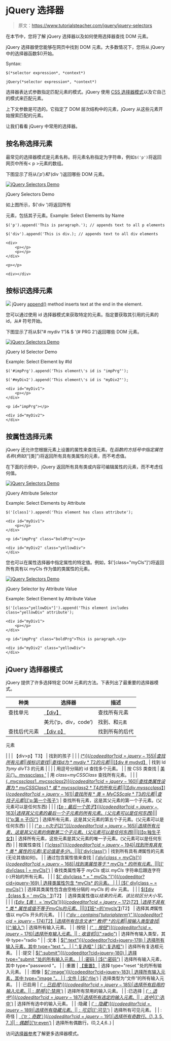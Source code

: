 # jQuery 选择器

> 原文：<https://www.tutorialsteacher.com/jquery/jquery-selectors>

在本节中，您将了解 jQuery 选择器以及如何使用选择器查找 DOM 元素。

jQuery 选择器使您能够在网页中找到 DOM 元素。大多数情况下，您将从 jQuery 中的选择器函数$()开始。

Syntax:

```
$(*selector expression*, *context*)

jQuery(*selector expression*, *context*)

```

选择器表达式参数指定匹配元素的模式。jQuery 使用 [CSS 选择器模式](https://www.w3.org/TR/CSS21/selector.html)以及它自己的模式来匹配元素。

上下文参数是可选的。它指定了 DOM 层次结构中的元素，jQuery 从这些元素开始搜索匹配的元素。

让我们看看 jQuery 中常用的选择器。

## 按名称选择元素

最常见的选择器模式是元素名称。将元素名称指定为字符串，例如`$('p')`将返回网页中所有< p >元素的数组。

下图显示了将从$('p ')和$'(div ')返回哪些 DOM 元素。

[![jQuery Selectors Demo](img/02a9861cc9e0444fa14530c441761f8b.png)](../../Content/images/jquery/jq-element-selector.png) 

jQuery Selectors Demo



如上图所示，$('div ')将返回所有

元素，包括其子元素。Example: Select Elements by Name

```
$('p').append('This is paragraph.'); // appends text to all p elements 

$('div').append('This is div.); // appends text to all div elements 

<div>
    <p></p>
    <p></p>
</div>

<p></p>

<div></div>
```

## 按标识选择元素

![](img/751bca76a769f8ad315ebee3fdf7d98e.png)  jQuery [append()](/jquery/jquery-dom-manipulation "DOM manipulation methods") method inserts text at the end in the element.

您可以通过使用 id 选择器模式来获取特定的元素。指定要获取其引用的元素的 id，从# 符号开始。

下图显示了将从$(“# mydiv 1”)& $ '(# PRG 2’)返回哪些 DOM 元素。

[![jQuery Selectors Demo](img/e2b20d5c5dd05d0084f78ff2b6ec3435.png)](../../Content/images/jquery/jq-id-selector.png) 

jQuery Id Selector Demo



Example: Select Element by #Id

```
$('#impPrg').append('This element\'s id is "impPrg"');

$('#myDiv2').append('This element\'s id is "myDiv2"');

<div id="myDiv1">
    <p></p>
</div>

<p id="impPrg"></p>

<div id="myDiv2">
</div>
```

## 按属性选择元素

jQuery 还允许您根据元素上设置的属性来查找元素。在$函数的方括号中指定属性名称(例如$(“[类]”)将返回所有具有类属性的元素，而不考虑值。

在下面的示例中，jQuery 返回所有具有类或内容可编辑属性的元素，而不考虑任何值。

[![jQuery Selectors Demo](img/e545e75d22a19d74499b41bd3638c46f.png)](../../Content/images/jquery/jq-attribute-selector.png) 

jQuery Attribute Selector



Example: Select Elements by Attribute

```
$('[class]').append('This element has class attribute');

<div id="myDiv1">
    <p></p>
</div>

<p id="impPrg" class="boldPrg"></p>

<div id="myDiv2" class="yellowDiv">
</div>
```

您也可以在属性选择器中指定属性的特定值。例如，$('[class="myCls"]')将返回所有具有以 myCls 作为值的类属性的元素。

[![jQuery Selectors Demo](img/9a0c7c3099670d7fcbfa4d74195e51f0.png)](../../Content/images/jquery/jq-attribute-value-selector.png) 

jQuery Selector by Attribute Value



Example: Select Element by Attribute Value

```
$('[class="yellowDiv"]').append('This element includes class="yellowDiv" attribute');

<div id="myDiv1">
    <p></p>
</div>

<p id="impPrg" class="boldPrg">This is paragraph.</p>

<div id="myDiv2" class="yellowDiv">
</div>
```

## jQuery 选择器模式

jQuery 提供了许多选择特定 DOM 元素的方法。下表列出了最重要的选择器模式。

| 种类 | 选择器 | 描述 |
| --- | --- | --- |
| 查找单元 | [【div】](/codeeditor?cid=jquery-21) | 查找所有元素 |
|  | 美元(‘p，div，code’) | 找到、和`元素` |
| 查找后代元素 | [【div p】](/codeeditor?cid=jquery-153) | 找到所有的后代

元素

 |
|  | 【div>p】T3】 | 找到的孩子 |
|  | [$(*)](/codeeditor?cid=jquery-155) | 查找所有元素 |
| 按标识查找 |  | 查找 id 为*my div*T2 的元素 |
|  | [$【div # mydvd】](/codeeditor?cid=jquery-157) | 找到 Id 为*my div*T3 的元素 |
|  |  | 用逗号分隔的 id 查找多个元素。 |
| 按 CSS 类查找 | [美元(')。mysscclass '](/codeeditor?cid=jquery-159) | 用 *class=myCSSClass* 查找所有元素。 |
|  | [$(. . mycss class 1 . . mycss class 2)](/codeeditor?cid=jquery-160) | 查找类属性设置为 *myCSSClass1* 或*mycss class 2*T4 的所有元素 |
|  | [【div . mysscclass】](/codeeditor?cid=jquery-161) | 查找所有*类= MyCSScale*T3 的元素 |
| 查找子元素 | [$('p:第一个孩子')](/codeeditor?cid=jquery-162) | 查找所有元素，这是其父元素的第一个子元素。(父元素可以是任何东西) |
|  | [$(【p:最后一个孩子】)](/codeeditor?cid=jquery-163) | 选择其父元素的最后一个子元素的所有元素。(父元素可以是任何东西) |
|  | [$(“p:第 n 子(5)”)](/codeeditor?cid=jquery-164) | 选择所有元素，这是其父元素的第五个子元素。(父元素可以是任何东西) |
|  | [$(“p:n 次子(2)”)](/codeeditor?cid=jquery-165) | 选择所有元素，这是其父元素的倒数第二个子元素。(父元素可以是任何东西) |
|  | [$(【p:独生子女】)](/codeeditor?cid=jquery-166) | 选择所有元素，这些元素是其父元素的唯一子元素。(父元素可以是任何东西) |
| 按属性查找 | [$('[class]')](/codeeditor?cid=jquery-194) | 找到所有具有*类*属性的元素(无论值是多少)。 |
|  | [$('div[class]')](/codeeditor?cid=jquery-167) | 找到所有具有*类*属性的元素(无论其值如何)。 |
| 通过包含属性值来查找 | [$(' div[class = myCls]')](/codeeditor?cid=jquery-168) | 找到类属性等于 *myCls* 的所有元素。 |
|  | [$(' div[class &#124; = myCls]')](/codeeditor?cid=jquery-193) | 查找类属性等于 *myCls* 或以 *myCls* 字符串后跟连字符(-)开始的所有元素。 |
|  | [$(' div[class * = " myCls "]')](/codeeditor?cid=jquery-169) | 选择类属性包含 *myCls* 的元素。 |
|  | [$(' div[class ~ = myCls]')](/codeeditor?cid=jquery-170) | 选择其类属性包含由空格分隔的 *myCls* 的 div 元素。 |
|  | [$(【div【class $ = ' myCls ' 】)](/codeeditor?cid=jquery-171)T2】 | 选择类属性值以*结束的元素。该比较区分大小写。* |
|  | [$(【div【类！= ' myCls '])](/codeeditor?cid=jquery-172)T2】 | 选择不具有*类*属性或值不等于 myCls 的元素。 |
|  | [$(【班^=的‘mycls’】)](/codeeditor?cid=jquery-173)T2】 | 选择其*类*属性值以 myCls 开头的元素。 |
|  | [$(“div:contains(' tutorialsterm ')”](/codeeditor?cid=jquery-174)T2】 | 选择所有包含文本*“教师”* 的元素 |
| 按输入类型查找 | [$(“:输入”)](/codeeditor?cid=jquery-175) | 选择所有输入元素。 |
| :按钮 | [$(“:按钮”)](/codeeditor?cid=jquery-176) | 选择所有输入元素。 |
| :收音机 | [$(":radio")](/codeeditor?cid=jquery-177) | 选择所有输入类型，其中 type="radio " |
| :文本 | [$(":text")](/codeeditor?cid=jquery-178) | 选择所有输入元素，其中 type="text "。 |
| ":复选框" | [$(":复选框")](/codeeditor?cid=jquery-179) | 选择所有复选框元素。 |
| :提交 | [$(“:submit”)](/codeeditor?cid=jquery-180) | 选择 type="submit "处的所有输入元素。 |
| :密码 | [$(“:密码”)](/codeeditor?cid=jquery-181) | 选择所有输入元素，其中 type="password "。 |
| :重置 | [【重置】](/codeeditor?cid=jquery-182) | 选择 type="reset "处的所有输入元素。 |
| :图像 | [$(':image')](/codeeditor?cid=jquery-183) | 选择所有输入元素，其中 type="image "。 |
| :文件 | [$(':file')](/codeeditor?cid=jquery-184) | 选择类型为“文件”的所有输入元素。 |
| :已启用 | [$(':已启用')](/codeeditor?cid=jquery-185) | 选择所有启用的输入元素。 |
| :禁用 | [$(':禁用')](/codeeditor?cid=jquery-186) | 选择所有禁用的输入元素。 |
| :已选择 | [$(':选中')](/codeeditor?cid=jquery-187) | 选择所有选定的输入元素。 |
| :选中 | [$(':选中')](/codeeditor?cid=jquery-188) | 选择所有选中的输入元素。 |
| :隐藏 | [$(':隐藏')](/codeeditor?cid=jquery-189) | 选择所有隐藏元素。 |
| :可见 | [$(':可见')](/codeeditor?cid=jquery-190) | 选择所有可见元素。 |
| :奇怪 | [$（'tr：奇数'）](/codeeditor?cid=jquery-191) | 选择所有奇数行。(1,3,5,7..) |
| :偶数 | [$('tr:even')](/codeeditor?cid=jquery-192) | 选择所有偶数行。(0,2,4,6..) |

访问[选择器参考](/jquery/jquery-selector-reference)了解更多选择器模式。